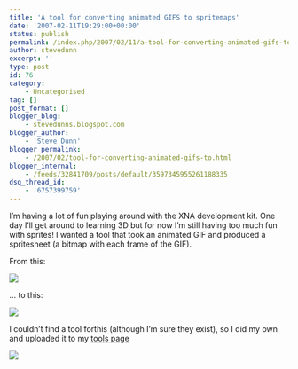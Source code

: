 ```yaml
---
title: 'A tool for converting animated GIFS to spritemaps'
date: '2007-02-11T19:29:00+00:00'
status: publish
permalink: /index.php/2007/02/11/a-tool-for-converting-animated-gifs-to-spritemaps
author: stevedunn
excerpt: ''
type: post
id: 76
category:
    - Uncategorised
tag: []
post_format: []
blogger_blog:
    - stevedunns.blogspot.com
blogger_author:
    - 'Steve Dunn'
blogger_permalink:
    - /2007/02/tool-for-converting-animated-gifs-to.html
blogger_internal:
    - /feeds/32841709/posts/default/3597345955261188335
dsq_thread_id:
    - '6757399759'
---
```

I’m having a lot of fun playing around with the XNA development kit. One day I’ll get around to learning 3D but for now I’m still having too much fun with sprites! I wanted a tool that took an animated GIF and produced a spritesheet (a bitmap with each frame of the GIF).

From this:

![](http://1006942498667707091-a-1802744773732722657-s-sites.googlegroups.com/site/stevedunns/TestImage2.gif?attachauth=ANoY7crAPox1-gfdl8n5YTrpiuspOYKA8vYDRwytIDkAppW-d4UN7Dt3JSmEPQYtivw6-cNfkbMTfW7qjUoLFlrV_-l7JDcRX3cezrS1_epq5X2pnefaYOych9BAyhKplfW_PPhwIlxWXAxP4hjNfi6PVqOCA574xHluTp0dzTUr7YfiVZpixvRkEUdji0TRW8NguYDxcycK&attredirects=0)

… to this:

![](http://sites.google.com/site/stevedunns/prisoner-full.jpg)

I couldn’t find a tool forthis (although I’m sure they exist), so I did my own and uploaded it to my [tools page](http://dunnhq.com/tools "Steve Dunn's Tools")

![](http://sites.google.com/site/stevedunns/GifToSpriteMapShot-full.jpg)